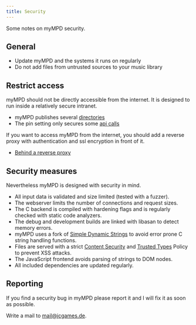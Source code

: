 ```yaml
---
title: Security
---
```


Some notes on myMPD security.

## General

- Update myMPD and the systems it runs on regularly
- Do not add files from untrusted sources to your music library

## Restrict access

myMPD should not be directly accessible from the internet. It is designed to run inside a relatively secure intranet.

- myMPD publishes several [directories](060-references/published-directories.md)
- The pin setting only secures some [api calls](060-references/api/methods.md)

If you want to access myMPD from the internet, you should add a reverse proxy with authentication and ssl encryption in front of it.

- [Behind a reverse proxy](070-additional-topics/behind-a-reverse-proxy.md)

## Security measures

Nevertheless myMPD is designed with security in mind.

- All input data is validated and size limited (tested with a fuzzer).
- The webserver limits the number of connections and request sizes.
- The C backend is compiled with hardening flags and is regularly checked with static code analyzers.
- The debug and development builds are linked with libasan to detect memory errors.
- myMPD uses a fork of [Simple Dynamic Strings](https://github.com/jcorporation/sds) to avoid error prone C string handling functions.
- Files are served with a strict [Content Security](https://developer.mozilla.org/en-US/docs/Web/HTTP/CSP) and [Trusted Types](https://developer.mozilla.org/en-US/docs/Web/API/Trusted_Types_API) Policy to prevent XSS attacks.
- The JavaScript frontend avoids parsing of strings to DOM nodes.
- All included dependencies are updated regularly.

## Reporting

If you find a security bug in myMPD please report it and I will fix it as soon as possible.

Write a mail to [mail@jcgames.de](mailto:mail@jcgames.de).
